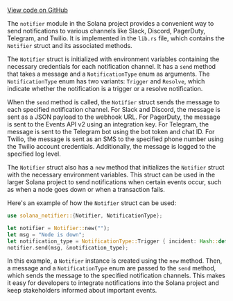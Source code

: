 [View code on GitHub](https://github.com/solana-labs/solana/tree/master/na/notifier/src)

The `notifier` module in the Solana project provides a convenient way to send notifications to various channels like Slack, Discord, PagerDuty, Telegram, and Twilio. It is implemented in the `lib.rs` file, which contains the `Notifier` struct and its associated methods.

The `Notifier` struct is initialized with environment variables containing the necessary credentials for each notification channel. It has a `send` method that takes a message and a `NotificationType` enum as arguments. The `NotificationType` enum has two variants: `Trigger` and `Resolve`, which indicate whether the notification is a trigger or a resolve notification.

When the `send` method is called, the `Notifier` struct sends the message to each specified notification channel. For Slack and Discord, the message is sent as a JSON payload to the webhook URL. For PagerDuty, the message is sent to the Events API v2 using an integration key. For Telegram, the message is sent to the Telegram bot using the bot token and chat ID. For Twilio, the message is sent as an SMS to the specified phone number using the Twilio account credentials. Additionally, the message is logged to the specified log level.

The `Notifier` struct also has a `new` method that initializes the `Notifier` struct with the necessary environment variables. This struct can be used in the larger Solana project to send notifications when certain events occur, such as when a node goes down or when a transaction fails.

Here's an example of how the `Notifier` struct can be used:

```rust
use solana_notifier::{Notifier, NotificationType};

let notifier = Notifier::new("");
let msg = "Node is down";
let notification_type = NotificationType::Trigger { incident: Hash::default() };
notifier.send(msg, &notification_type);
```

In this example, a `Notifier` instance is created using the `new` method. Then, a message and a `NotificationType` enum are passed to the `send` method, which sends the message to the specified notification channels. This makes it easy for developers to integrate notifications into the Solana project and keep stakeholders informed about important events.

